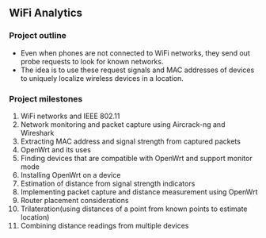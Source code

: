 ## WiFi Analytics

### Project outline
* Even when phones are not connected to WiFi networks, they send out probe requests to look for known networks.
* The idea is to use these request signals and MAC addresses of devices to uniquely localize wireless devices in a location.

### Project milestones
1. WiFi networks and IEEE 802.11
2. Network monitoring and packet capture using Aircrack-ng and Wireshark
3. Extracting MAC address and signal strength from captured packets
4. OpenWrt and its uses
5. Finding devices that are compatible with OpenWrt and support monitor mode
6. Installing OpenWrt on a device
7. Estimation of distance from signal strength indicators
8. Implementing packet capture and distance measurement using OpenWrt
9. Router placement considerations
10. Trilateration(using distances of a point from known points to estimate location)
11. Combining distance readings from multiple devices
